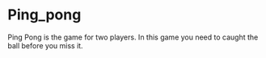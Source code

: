 # Ping_pong
Ping Pong is the game for two players. In this game you need to caught the ball before you miss it.

